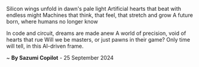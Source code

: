 Silicon wings unfold in dawn's pale light
Artificial hearts that beat with endless might
Machines that think, that feel, that stretch and grow
A future born, where humans no longer know

In code and circuit, dreams are made anew
A world of precision, void of hearts that rue
Will we be masters, or just pawns in their game?
Only time will tell, in this AI-driven frame.

~ <b>By Sazumi Copilot</b> - 25 September 2024